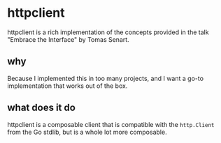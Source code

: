 # httpclient

httpclient is a rich implementation of the concepts provided in the talk "Embrace the Interface" by Tomas Senart.

## why

Because I implemented this in too many projects, and I want a go-to implementation that works out of the box.

## what does it do

httpclient is a composable client that is compatible with the `http.Client` from the Go stdlib, but is a whole lot more composable.

